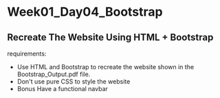 # Week01_Day04_Bootstrap

## Recreate The Website Using HTML + Bootstrap

requirements:

- Use HTML and Bootstrap to recreate the website shown in the Bootstrap_Output.pdf file.
- Don't use pure CSS to style the website
- Bonus Have a functional navbar
